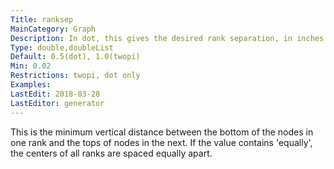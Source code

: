 ```yaml
---
Title: ranksep
MainCategory: Graph
Description: In dot, this gives the desired rank separation, in inches.
Type: double,doubleList
Default: 0.5(dot), 1.0(twopi)
Min: 0.02
Restrictions: twopi, dot only
Examples: 
LastEdit: 2018-03-28
LastEditor: generator
---
```


This is the minimum vertical distance between the bottom of the nodes in one rank and the tops of nodes in the next. If the value contains 'equally', the centers of all ranks are spaced equally apart.
